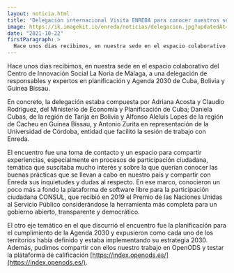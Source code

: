 ```yaml
---
layout: noticia.html
title: "Delegación internacional Visita ENREDA para conocer nuestros servicios en participación digital y ODS"
image: https://ik.imagekit.io/enreda/noticias/delegacion.jpg?updatedAt=1700470396524
date: "2021-10-22"
firstParagraph: >
  Hace unos días recibimos, en nuestra sede en el espacio colaborativo del Centro de Innovación Social La Noria de Málaga, a  una delegación de responsables y expertos en planificación y Agenda 2030 de Cuba, Bolivia y Guinea Bissau.
---
```


Hace unos días recibimos, en nuestra sede en el espacio colaborativo del Centro de Innovación Social La Noria de Málaga, a  una delegación de responsables y expertos en planificación y Agenda 2030 de Cuba, Bolivia y Guinea Bissau.

En concreto, la delegación estaba compuesta por Adriana Acosta y Claudio Rodríguez, del Ministerio de Economía y Planificación de Cuba; Daniela Cubas, de la región de Tarija en Bolivia y Alfonso Aleluis Lopes de la región de Cacheu en Guinea Bissau, y Antonio Zurita en representación de la Universidad de Córdoba, entidad que facilitó la sesión de trabajo con Enreda.

El encuentro fue una toma de contacto y un espacio para compartir experiencias, especialmente en procesos de participación ciudadana, temática que suscitaba mucho interés y sobre la que querían conocer las buenas prácticas que se llevan a cabo en nuestro país y compartir con Enreda sus inquietudes y dudas al respecto. En ese marco, conocieron un poco más a fondo la plataforma de software libre para la participación ciudadana CONSUL, que recibió en 2019 el Premio de las Naciones Unidas al Servicio Público considerándose la herramienta más completa para un gobierno abierto, transparente y democrático.

El otro eje temático en el que discurrió el encuentro fue la planificación para el cumplimiento de la Agenda 2030 y expusieron como cada uno de los territorios había definido y estaba implementando su estrategia 2030. Además, pudimos compartir con ellos nuestro trabajo en OpenODS y testar la plataforma de calificación [https://index.openods.es/](https://index.openods.es/).